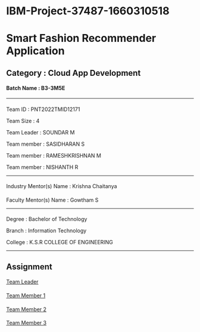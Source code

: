 # IBM-Project-37487-1660310518

# Smart Fashion Recommender Application

## Category : Cloud App Development

#### Batch Name : B3-3M5E
---
#### 
Team ID : PNT2022TMID12171

Team Size : 4

Team Leader : SOUNDAR M 

Team member : SASIDHARAN S

Team member : RAMESHKRISHNAN M

Team member : NISHANTH R

---
#### 
Industry Mentor(s) Name : Krishna Chaitanya

#### 
Faculty Mentor(s) Name : Gowtham S

---
#### 
Degree : Bachelor of Technology

Branch : Information Technology

College : K.S.R COLLEGE OF ENGINEERING

---
## Assignment
####
[Team Leader](https://github.com/IBM-EPBL/IBM-Project-37487-1660310518/tree/main/Assignments/Team%20Leader)
####
[Team Member 1](https://github.com/IBM-EPBL/IBM-Project-37487-1660310518/tree/main/Assignments/Team%20Member%201)
####
[Team Member 2](https://github.com/IBM-EPBL/IBM-Project-37487-1660310518/tree/main/Assignments/Team%20Member%202)
####
[Team Member 3](https://github.com/IBM-EPBL/IBM-Project-37487-1660310518/tree/main/Assignments/Team%20Member%203)
